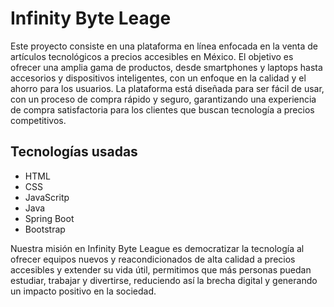 
# Infinity Byte Leage

Este proyecto consiste en una plataforma en línea enfocada en la venta de artículos tecnológicos a precios accesibles en México. El objetivo es ofrecer una amplia gama de productos, desde smartphones y laptops hasta accesorios y dispositivos inteligentes, con un enfoque en la calidad y el ahorro para los usuarios. La plataforma está diseñada para ser fácil de usar, con un proceso de compra rápido y seguro, garantizando una experiencia de compra satisfactoria para los clientes que buscan tecnología a precios competitivos.

## Tecnologías usadas
- HTML
- CSS
- JavaScritp
- Java 
- Spring Boot
- Bootstrap

Nuestra misión en Infinity Byte League es democratizar la tecnología al ofrecer equipos nuevos y reacondicionados de alta calidad a precios accesibles y extender su vida útil, permitimos que más personas puedan estudiar, trabajar y divertirse, reduciendo así la brecha digital y generando un impacto positivo en la sociedad.

